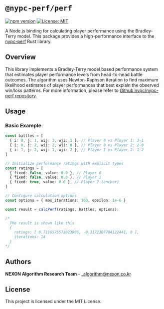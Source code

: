 # `@nypc-perf/perf`

[![npm version](https://img.shields.io/npm/v/@nypc-perf/perf.svg)](https://www.npmjs.com/package/@nypc-perf/perf)
[![License: MIT](https://img.shields.io/badge/License-MIT-yellow.svg)](https://opensource.org/licenses/MIT)

A Node.js binding for calculating player performance using the Bradley-Terry model. This package provides a high-performance interface to the [nypc-perf](https://crates.io/crates/nypc-perf) Rust library.

## Overview

This library implements a Bradley-Terry model based performance system that estimates player performance levels from head-to-head battle outcomes. The algorithm uses Newton-Raphson iteration to find maximum likelihood estimates of player performances that best explain the observed win/loss patterns. For more information, please refer to [Github nypc/nypc-perf repository](https://github.com/nypc/nypc-perf).

## Usage

### Basic Example

```typescript
const battles = [
  { i: 0, j: 1, wij: 3, wji: 1 }, // Player 0 vs Player 1: 3-1
  { i: 0, j: 2, wij: 2, wji: 0 }, // Player 0 vs Player 2: 2-0
  { i: 1, j: 2, wij: 1, wji: 2 }, // Player 1 vs Player 2: 1-2
]

// Initialize performance ratings with explicit types
const ratings = [
  { fixed: false, value: 0.0 }, // Player 0
  { fixed: false, value: 0.0 }, // Player 1
  { fixed: true, value: 0.0 }, // Player 2 (anchor)
]

// Configure calculation options
const options = { max_iterations: 100, epsilon: 1e-6 }

const result = calcPerf(ratings, battles, options);

/*
  The result is shown like this
  {
    ratings: [ 0.7116575573823986, -0.3172387704122441, 0 ],
    iterations: 14
  }
*/
```

## Authors

**NEXON Algorithm Research Team** - [_algorithm@nexon.co.kr](mailto:_algorithm@nexon.co.kr)

## License

This project is licensed under the MIT License.